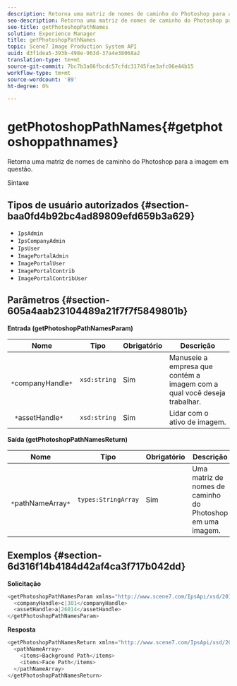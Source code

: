 ```yaml
---
description: Retorna uma matriz de nomes de caminho do Photoshop para a imagem em questão.
seo-description: Retorna uma matriz de nomes de caminho do Photoshop para a imagem em questão.
seo-title: getPhotoshopPathNames
solution: Experience Manager
title: getPhotoshopPathNames
topic: Scene7 Image Production System API
uuid: d3f1dea5-393b-498e-963d-37a4e38068a2
translation-type: tm+mt
source-git-commit: 7bc7b3a86fbcdc57cfdc31745fae3afc06e44b15
workflow-type: tm+mt
source-wordcount: '89'
ht-degree: 0%

---
```



# getPhotoshopPathNames{#getphotoshoppathnames}

Retorna uma matriz de nomes de caminho do Photoshop para a imagem em questão.

Sintaxe

## Tipos de usuário autorizados {#section-baa0fd4b92bc4ad89809efd659b3a629}

* `IpsAdmin`
* `IpsCompanyAdmin`
* `IpsUser`
* `ImagePortalAdmin`
* `ImagePortalUser`
* `ImagePortalContrib`
* `ImagePortalContribUser`

## Parâmetros {#section-605a4aab23104489a21f7f7f5849801b}

**Entrada (getPhotoshopPathNamesParam)**

| Nome | Tipo | Obrigatório | Descrição |
|---|---|---|---|
| ` *`companyHandle`*` | `xsd:string` | Sim | Manuseie a empresa que contém a imagem com a qual você deseja trabalhar. |
| ` *`assetHandle`*` | `xsd:string` | Sim | Lidar com o ativo de imagem. |

**Saída (getPhotoshopPathNamesReturn)**

| Nome | Tipo | Obrigatório | Descrição |
|---|---|---|---|
| ` *`pathNameArray`*` | `types:StringArray` | Sim | Uma matriz de nomes de caminho do Photoshop em uma imagem. |

## Exemplos {#section-6d316f14b4184d42af4ca3f717b042dd}

**Solicitação**

```java
<getPhotoshopPathNamesParam xmlns="http://www.scene7.com/IpsApi/xsd/2012-07-31">
  <companyHandle>c|301</companyHandle>
  <assetHandle>a|26014</assetHandle>
</getPhotoshopPathNamesParam>
```

**Resposta**

```java
<getPhotoshopPathNamesReturn xmlns="http://www.scene7.com/IpsApi/xsd/2012-07-31">
  <pathNameArray>
    <items>Background Path</items>
    <items>Face Path</items>
  </pathNameArray>
</getPhotoshopPathNamesReturn>
```


